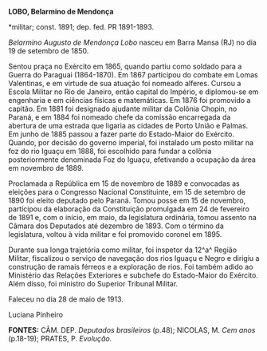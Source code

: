 **LOBO, Belarmino de Mendonça**

\*militar; const. 1891; dep. fed. PR 1891-1893.

*Belarmino Augusto de Mendonça Lobo* nasceu em Barra Mansa (RJ) no dia
19 de setembro de 1850.

Sentou praça no Exército em 1865, quando partiu como soldado para a
Guerra do Paraguai (1864-1870). Em 1867 participou do combate em Lomas
Valentinas, e em virtude de sua atuação foi nomeado alferes. Cursou a
Escola Militar no Rio de Janeiro, então capital do Império, e
diplomou-se em engenharia e em ciências físicas e matemáticas. Em 1876
foi promovido a capitão. Em 1881 foi designado ajudante militar da
Colônia Chopin, no Paraná, e em 1884 foi nomeado chefe da comissão
encarregada da abertura de uma estrada que ligaria as cidades de Porto
União e Palmas. Em junho de 1885 passou a fazer parte do Estado-Maior do
Exército. Quando, por decisão do governo imperial, foi instalado um
posto militar na foz do rio Iguaçu em 1888, foi escolhido para fundar a
colônia posteriormente denominada Foz do Iguaçu, efetivando a ocupação
da área em novembro de 1889.

Proclamada a República em 15 de novembro de 1889 e convocadas as
eleições para o Congresso Nacional Constituinte, em 15 de setembro de
1890 foi eleito deputado pelo Paraná. Tomou posse em 15 de novembro,
participou da elaboração da Constituição promulgada em 24 de fevereiro
de 1891 e, com o início, em maio, da legislatura ordinária, tomou
assento na Câmara dos Deputados até dezembro de 1893. Com o término da
legislatura, voltou à vida militar e foi promovido coronel em 1895.

Durante sua longa trajetória como militar, foi inspetor da 12^a^ Região
Militar, fiscalizou o serviço de navegação dos rios Iguaçu e Negro e
dirigiu a construção de ramais férreos e a exploração de rios. Foi
também adido ao Ministério das Relações Exteriores e subchefe do
Estado-Maior do Exército. Além disso, foi ministro do Superior Tribunal
Militar.

Faleceu no dia 28 de maio de 1913.

Luciana Pinheiro

**FONTES:** CÂM. DEP. *Deputados brasileiros* (p.48); NICOLAS, M. *Cem
anos* (p.18-19); PRATES, P. *Evolução.*
